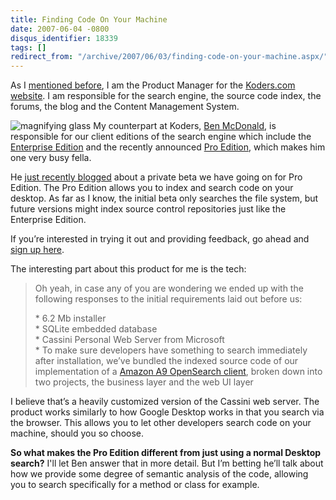 ```yaml
---
title: Finding Code On Your Machine
date: 2007-06-04 -0800
disqus_identifier: 18339
tags: []
redirect_from: "/archive/2007/06/03/finding-code-on-your-machine.aspx/"
---
```


As I [mentioned
before](https://haacked.com/archive/2007/05/11/my-last-day-before-starting-a-new-career.aspx "Starting a new career"),
I am the Product Manager for the [Koders.com
website](http://www.koders.com/ "Koders Code Search Engine"). I am
responsible for the search engine, the source code index, the forums,
the blog and the Content Management System.

![magnifying
glass](https://haacked.com/images/haacked_com/WindowsLiveWriter/SearchingForCodeOnYourMachine_EC44/magnifying-glass_1.jpg)
My counterpart at Koders, [Ben
McDonald](http://beebe4.blogspot.com/ "Ben McDonald’s blog"), is
responsible for our client editions of the search engine which include
the [Enterprise
Edition](http://www.koders.com/corp/products/enterprise-code-search/ "Search Code on the Enterprise")
and the recently announced [Pro
Edition](http://www.koders.com/corp/products/pro/ "Desktop Code Search"),
which makes him one very busy fella.

He [just recently
blogged](http://www.koders.com/blog/?p=78 "Teaching an old dog new tricks")
about a private beta we have going on for Pro Edition. The Pro Edition
allows you to index and search code on your desktop. As far as I know,
the initial beta only searches the file system, but future versions
might index source control repositories just like the Enterprise
Edition.

If you’re interested in trying it out and providing feedback, go ahead
and [sign up
here](http://www.koders.com/corp/products/pro/ "Pro Edition Beta Sign-up").

The interesting part about this product for me is the tech:

> Oh yeah, in case any of you are wondering we ended up with the
> following responses to the initial requirements laid out before us:
>
> \* 6.2 Mb installer\
> \* SQLite embedded database\
> \* Cassini Personal Web Server from Microsoft\
> \* To make sure developers have something to search immediately after
> installation, we’ve bundled the indexed source code of our
> implementation of a [Amazon A9 OpenSearch
> client](http://opensearch.a9.com/-/company/opensearch.jsp "A9 OpenSearch Client"),
> broken down into two projects, the business layer and the web UI layer
>
I believe that’s a heavily customized version of the Cassini web server.
The product works similarly to how Google Desktop works in that you
search via the browser. This allows you to let other developers search
code on your machine, should you so choose.

**So what makes the Pro Edition different from just using a normal
Desktop search?** I'll let Ben answer that in more detail. But I’m
betting he’ll talk about how we provide some degree of semantic analysis
of the code, allowing you to search specifically for a method or class
for example.

